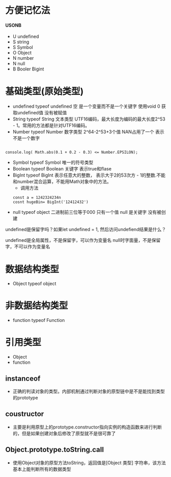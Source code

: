 # 方便记忆法

#### USONB

* U undefined
* S string
* S Symbol
* O Object
* N number 
* N null
* B Booler Bigint

# 基础类型(原始类型)
* undefined  typeof  undefined  空 是一个变量而不是一个关键字  使用void 0 获取undefined值  没有被赋值
* String     typeof  String   文本类型 UTF16编码，最大长度为编码的最大长度2^53 - 1。常用的方法都是针对UTF16编码。
* Number     typeof  Number   数字类型 2^64-2^53+3个值 NAN占用了一个 表示不是一个数字
```

console.log( Math.abs(0.1 + 0.2 - 0.3) <= Number.EPSILON);
```
* Symbol     typeof  Symbol   唯一的符号类型
* Boolean    typeof  Boolean  关键字 表示true和flase
* BigInt     typeof  BigInt   表示任意大的整数， 表示大于2的53次方 - 1的整数.不能和number混合运算，不能用Math对象中的方法。
    - 调用方法 
    ```
    const a = 1242324234n
    cosnt hugeBin= BigInt('12412432')
    ```
* null       typeof  object   二进制前三位等于000 只有一个值 null  是关键字  没有被创建

undefined是保留字吗？如果let undefined = 1, 然后访问undefiend结果是什么？

undefined是全局属性，不是保留字，可以作为变量名
null时字面量，不是保留字，不可以作为变量名

# 数据结构类型

* Object     typeof  object

# 非数据结构类型

* function   typeof  Function


# 引用类型

* Object
* function


## instanceof 
* 正确的判读对象的类型。内部机制通过判断对象的原型链中是不是能找到类型的prototype

## coustructor
* 主要是利用原型上的prototype.constructor指向实例的构造函数来进行判断的，但是如果创建对象后修改了原型就不是很可靠了

## Object.prototype.toString.call
* 使用Object对象的原型方法toString，返回值是[Object 类型] 字符串，该方法基本上能判断所有的数据类型

